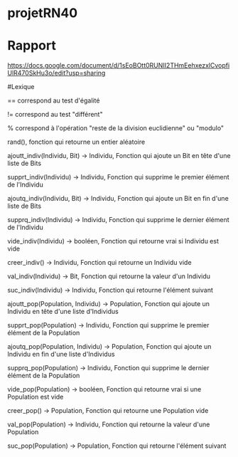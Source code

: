 # projetRN40

# Rapport
https://docs.google.com/document/d/1sEoBOtt0RUNII2THmEehxezxlCvopfiUlR470SkHu3o/edit?usp=sharing

#Lexique

== correspond au test d'égalité

!= correspond au test "différent"

% correspond à l'opération "reste de la division euclidienne" ou "modulo"

rand(), fonction qui retourne un entier aléatoire

ajoutt_indiv(Individu, Bit) -> Individu, Fonction qui ajoute un Bit en tête d'une liste de Bits

supprt_indiv(Individu) -> Individu, Fonction qui supprime le premier élément de l'Individu

ajoutq_indiv(Individu, Bit) -> Individu, Fonction qui ajoute un Bit en fin d'une liste de Bits

supprq_indiv(Individu) -> Individu, Fonction qui supprime le dernier élément de l'Individu

vide_indiv(Individu) -> booléen, Fonction qui retourne vrai si Individu est vide

creer_indiv() -> Individu, Fonction qui retourne un Individu vide

val_indiv(Individu) -> Bit, Fonction qui retourne la valeur d'un Individu

suc_indiv(Individu) -> Individu, Fonction qui retourne l'élément suivant


ajoutt_pop(Population, Individu) -> Population, Fonction qui ajoute un Individu en tête d'une liste d'Individus

supprt_pop(Population) -> Individu, Fonction qui supprime le premier élément de la Population

ajoutq_pop(Population, Individu) -> Population, Fonction qui ajoute un Individu en fin d'une liste d'Individus

supprq_pop(Population) -> Individu, Fonction qui supprime le dernier élément de la Population

vide_pop(Population) -> booléen, Fonction qui retourne vrai si une Population est vide

creer_pop() -> Population, Fonction qui retourne une Population vide

val_pop(Population) -> Individu, Fonction qui retourne la valeur d'une Population

suc_pop(Population) -> Population, Fonction qui retourne l'élément suivant
